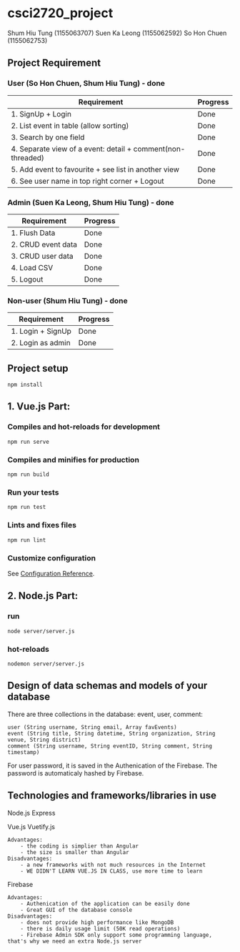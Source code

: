 
# csci2720_project

Shum Hiu Tung (1155063707)
Suen Ka Leong (1155062592)
So Hon Chuen (1155062753)
  
## Project Requirement

### User (So Hon Chuen, Shum Hiu Tung) - done
| Requirement | Progress |
|--|--|
| 1. SignUp + Login | Done |
| 2. List event in table (allow sorting) | Done |
| 3. Search by one field | Done |
| 4. Separate view of a event: detail + comment(non-threaded) | Done |
| 5. Add event to favourite + see list in another view | Done |
| 6. See user name in top right corner + Logout | Done |

### Admin (Suen Ka Leong, Shum Hiu Tung) - done
| Requirement | Progress |
|--|--|
| 1. Flush Data | Done |
| 2. CRUD event data | Done |
| 3. CRUD user data | Done |
| 4. Load CSV | Done |
| 5. Logout | Done |

### Non-user (Shum Hiu Tung) - done
| Requirement | Progress |
|--|--|
| 1. Login + SignUp | Done |
| 2. Login as admin | Done |


## Project setup
```
npm install
```

## 1. Vue.js Part:

### Compiles and hot-reloads for development
```
npm run serve
```
### Compiles and minifies for production
```
npm run build
```

### Run your tests
```
npm run test
```
### Lints and fixes files
```
npm run lint
```

### Customize configuration
See [Configuration Reference](https://cli.vuejs.org/config/).

## 2. Node.js Part:
### run
```
node server/server.js
```
### hot-reloads
```
nodemon server/server.js
```


## Design of data schemas and models of your database

There are three collections in the database: event, user, comment:
	
	user (String username, String email, Array favEvents)
	event (String title, String datetime, String organization, String venue, String district)
	comment (String username, String eventID, String comment, String timestamp)

For user password, it is saved in the Authenication of the Firebase. The password is automaticaly hashed by Firebase.

## Technologies and frameworks/libraries in use

Node.js Express

Vue.js Vuetify.js

	Advantages: 
		- the coding is simplier than Angular
		- the size is smaller than Angular
	Disadvantages: 
		- a new frameworks with not much resources in the Internet
		- WE DIDN'T LEARN VUE.JS IN CLASS, use more time to learn

Firebase

	Advantages: 
		- Authenication of the application can be easily done
		- Great GUI of the database console
	Disadvantages: 
		- does not provide high performance like MongoDB
		- there is daily usage limit (50K read operations)
		- Firebase Admin SDK only support some programming language, that's why we need an extra Node.js server
